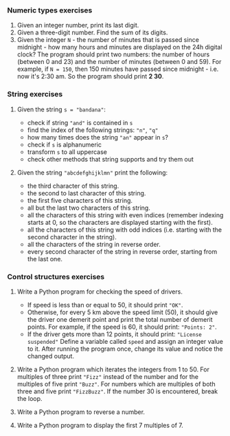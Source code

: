 ### Numeric types exercises

1. Given an integer number, print its last digit. 
1. Given a three-digit number. Find the sum of its digits.
1. Given the integer `N` - the number of minutes that is passed since midnight -
 how many hours and minutes are displayed on the 24h digital clock? 
 The program should print two numbers: the number of hours (between 0 and 23) 
 and the number of minutes (between 0 and 59). 
 For example, if `N = 150`, then 150 minutes have passed since midnight - 
 i.e. now it's 2:30 am. So the program should print **2 30**.

### String exercises

1. Given the string `s = "bandana"`:
    * check if string `"and"` is contained in `s`
    * find the index of the following strings: `"n"`, `"q"`
    * how many times does the string `"an"` appear in `s`?
    * check if `s` is alphanumeric
    * transform `s` to all uppercase
    * check other methods that string supports and try them out

1. Given the string `"abcdefghijklmn"` print the following:
    * the third character of this string.
    * the second to last character of this string.
    * the first five characters of this string.
    * all but the last two characters of this string.
    * all the characters of this string with even indices (remember indexing 
    starts at 0, so the characters are displayed starting with the first).
    * all the characters of this string with odd indices 
    (i.e. starting with the second character in the string).
    * all the characters of the string in reverse order.
    * every second character of the string in reverse order, starting from the 
    last one.

### Control structures exercises
1. Write a Python program for checking the speed of drivers. 
    * If speed is less than or equal to 50, it should print `"OK"`.
    * Otherwise, for every 5 km above the speed limit (50), it should give the 
    driver one demerit point and print the total number of demerit points. 
    For example, if the speed is 60, it should print: `"Points: 2"`.
    * If the driver gets more than 12 points, it should print: 
    `"License suspended"`
 Define a variable called `speed` and assign an integer value to it. 
 After running the program once, change its value and notice the changed output.
 
2. Write a Python program which iterates the integers from 1 to 50. 
 For multiples of three print `"Fizz"` instead of the number and for the 
 multiples of five print `"Buzz"`. For numbers which are multiples of both three
 and five print `"FizzBuzz"`. If the number 30 is encountered, break the loop.

3. Write a Python program to reverse a number.
4. Write a Python program to display the first 7 multiples of 7.